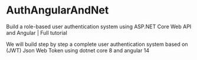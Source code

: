 # AuthAngularAndNet
Build a role-based user authentication system using ASP.NET Core Web API and Angular | Full tutorial

We will build step by step a complete user authentication system based on (JWT) Json Web Token using dotnet core 8 and angular 14
